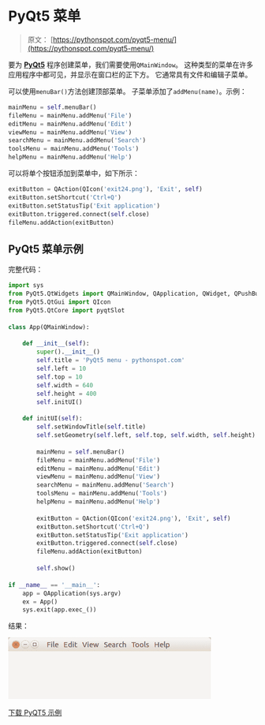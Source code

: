 # PyQt5 菜单

> 原文： [https://pythonspot.com/pyqt5-menu/](https://pythonspot.com/pyqt5-menu/)

要为 [**PyQt5**](https://pythonspot.com/pyqt5/) 程序创建菜单，我们需要使用`QMainWindow`。 这种类型的菜单在许多应用程序中都可见，并显示在窗口栏的正下方。 它通常具有文件和编辑子菜单。

可以使用`menuBar()`方法创建顶部菜单。 子菜单添加了`addMenu(name)`。示例：

```py
mainMenu = self.menuBar()
fileMenu = mainMenu.addMenu('File')
editMenu = mainMenu.addMenu('Edit')
viewMenu = mainMenu.addMenu('View')
searchMenu = mainMenu.addMenu('Search')
toolsMenu = mainMenu.addMenu('Tools')
helpMenu = mainMenu.addMenu('Help')

```

可以将单个按钮添加到菜单中，如下所示：

```py
exitButton = QAction(QIcon('exit24.png'), 'Exit', self)
exitButton.setShortcut('Ctrl+Q')
exitButton.setStatusTip('Exit application')
exitButton.triggered.connect(self.close)
fileMenu.addAction(exitButton)

```

## PyQt5 菜单示例

完整代码：

```py
import sys
from PyQt5.QtWidgets import QMainWindow, QApplication, QWidget, QPushButton, QAction
from PyQt5.QtGui import QIcon
from PyQt5.QtCore import pyqtSlot

class App(QMainWindow):

    def __init__(self):
        super().__init__()
        self.title = 'PyQt5 menu - pythonspot.com'
        self.left = 10
        self.top = 10
        self.width = 640
        self.height = 400
        self.initUI()

    def initUI(self):
        self.setWindowTitle(self.title)
        self.setGeometry(self.left, self.top, self.width, self.height)

        mainMenu = self.menuBar()
        fileMenu = mainMenu.addMenu('File')
        editMenu = mainMenu.addMenu('Edit')
        viewMenu = mainMenu.addMenu('View')
        searchMenu = mainMenu.addMenu('Search')
        toolsMenu = mainMenu.addMenu('Tools')
        helpMenu = mainMenu.addMenu('Help')

        exitButton = QAction(QIcon('exit24.png'), 'Exit', self)
        exitButton.setShortcut('Ctrl+Q')
        exitButton.setStatusTip('Exit application')
        exitButton.triggered.connect(self.close)
        fileMenu.addAction(exitButton)

        self.show()

if __name__ == '__main__':
    app = QApplication(sys.argv)
    ex = App()
    sys.exit(app.exec_())

```

结果：

![pyqt5-menu](img/c5f854a140b5ba105f0ef20d4ef12150.jpg)

[下载 PyQT5 示例](https://pythonspot.com/download-pyqt5-examples/)